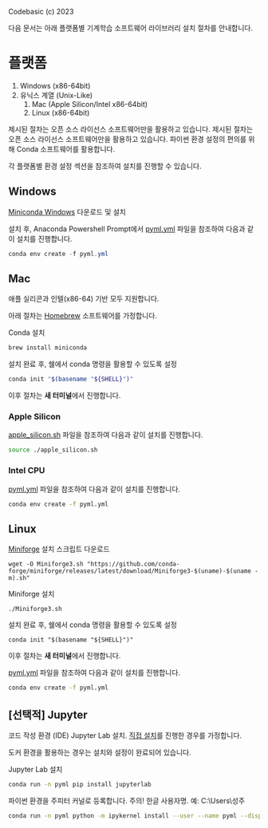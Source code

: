 Codebasic (c) 2023

다음 문서는 아래 플랫폼별 기계학습 소프트웨어 라이브러리 설치 절차를 안내합니다.

# 플랫폼

1. Windows (x86-64bit)
1. 유닉스 계열 (Unix-Like)
    1. Mac (Apple Silicon/Intel x86-64bit)
    1. Linux (x86-64bit)

제시된 절차는 오픈 소스 라이선스 소프트웨어만을 활용하고 있습니다. 제시된 절차는 오픈 소스 라이선스 소프트웨어만을 활용하고 있습니다. 
파이썬 환경 설정의 편의를 위해 Conda 소프트웨어를 활용합니다.

각 플랫폼별 환경 설정 섹션을 참조하여 설치를 진행할 수 있습니다.

## Windows

[Miniconda Windows](https://repo.anaconda.com/miniconda/Miniconda3-latest-Windows-x86_64.exe) 다운로드 및 설치

설치 후, Anaconda Powershell Prompt에서 
[pyml.yml](pyml.yml) 파일을 참조하여 다음과 같이 설치를 진행합니다.

```powershell
conda env create -f pyml.yml
```

## Mac

애플 실리콘과 인텔(x86-64) 기반 모두 지원합니다.

아래 절차는 [Homebrew](https://brew.sh/index_ko) 소프트웨어를 가정합니다.

Conda 설치

```zsh
brew install miniconda
```

설치 완료 후, 쉘에서 conda 명령을 활용할 수 있도록 설정
```zsh
conda init "$(basename "${SHELL}")"
```

이후 절차는 **새 터미널**에서 진행합니다. 

### Apple Silicon

[apple_silicon.sh](apple_silicon.sh) 파일을 참조하여 다음과 같이 설치를 진행합니다.

```zsh
source ./apple_silicon.sh
```

### Intel CPU

[pyml.yml](pyml.yml) 파일을 참조하여 다음과 같이 설치를 진행합니다.

```zsh
conda env create -f pyml.yml
```

## Linux

[Miniforge](https://github.com/conda-forge/miniforge) 설치 스크립트 다운로드
```
wget -O Miniforge3.sh "https://github.com/conda-forge/miniforge/releases/latest/download/Miniforge3-$(uname)-$(uname -m).sh"
```

Miniforge 설치
```
./Miniforge3.sh
```

설치 완료 후, 쉘에서 conda 명령을 활용할 수 있도록 설정
```
conda init "$(basename "${SHELL}")"
```
이후 절차는 **새 터미널**에서 진행합니다. 

[pyml.yml](pyml.yml) 파일을 참조하여 다음과 같이 설치를 진행합니다.

```bash
conda env create -f pyml.yml
```

##  [선택적] Jupyter

코드 작성 환경 (IDE) Jupyter Lab 설치. [직접 설치](#직접-설치-native)를 진행한 경우를 가정합니다. 

도커 환경을 활용하는 경우는 설치와 설정이 완료되어 있습니다.

Jupyter Lab 설치

```bash
conda run -n pyml pip install jupyterlab
```

파이썬 환경을 주피터 커널로 등록합니다. 주의! 한글 사용자명. 예: C:\Users\성주

```bash
conda run -n pyml python -m ipykernel install --user --name pyml --display-name "pyml"
```
